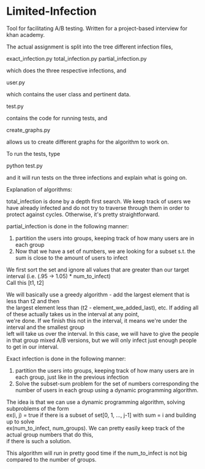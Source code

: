 # Limited-Infection
Tool for facilitating A/B testing.  Written for a project-based interview for khan academy.

The actual assignment is split into the tree different infection files, 

exact_infection.py
total_infection.py
partial_infection.py

which does the three respective infections, and

user.py

which contains the user class and pertinent data.  

test.py 

contains the code for running tests, and 

create_graphs.py

allows us to create different graphs for the algorithm to work on.  

To run the tests, type

python test.py

and it will run tests on the three infections and explain what is going on.

Explanation of algorithms:

total_infection is done by a depth first search.  We keep track of users we have already infected
and do not try to traverse through them in order to protect against cycles.  Otherwise, it's pretty
straightforward.

partial_infection is done in the following manner:                                                                                                                        

1) partition the users into groups, keeping track of how many users are in each group                                         
2) Now that we have a set of numbers, we are looking for a subset s.t. the sum is close to the amount of users to infect                    

We first sort the set and ignore all values that are greater than our target interval (i.e. (.95 -> 1.05) * num_to_infect)         
Call this [t1, t2]

We will basically use a greedy algorithm - add the largest element that is less than t2 and then                          
the largest element less than (t2 - element_we_added_last), etc.  If adding all of these actually takes us in the interval at any point,               
we're done.  If we finish this not in the interval, it means we're under the interval and the smallest group              
left will take us over the interval.  In this case, we will have to give the people in that group mixed A/B versions,
but we will only infect just enough people to get in our interval.  

Exact infection is done in the following manner:

1) partition the users into groups, keeping track of how many users are in each group, just like in the previous infection
2) Solve the subset-sum problem for the set of numbers corresponding the number of users in each group using a dynamic programming algorithm.

The idea is that we can use a dynamic programming algorithm, solving subproblems of the form                              
ex(i, j) = true if there is a subset of set[0, 1, ..., j-1] with sum = i and building up to solve                         
ex(num_to_infect, num_groups).  We can pretty easily keep track of the actual group numbers that do this,                 
if there is such a solution.   

This algorithm will run in pretty good time if the num_to_infect is not big compared to the number of groups.



